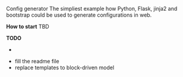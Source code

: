 Config generator
The simpliest example how Python, Flask, jinja2 and bootstrap could be used to generate configurations in web.

**How to start**
TBD

**TODO**
- ~~~~add screenshots to wiki~~~~ https://github.com/Sk1f3r/config-generator/wiki
- fill the readme file
- replace templates to block-driven model

